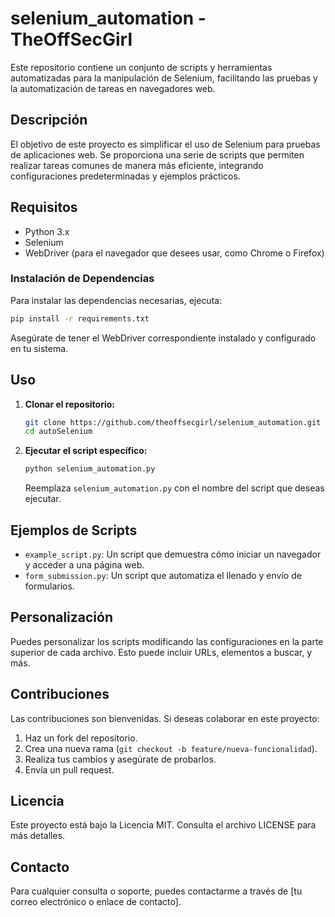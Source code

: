 # selenium_automation - TheOffSecGirl

Este repositorio contiene un conjunto de scripts y herramientas automatizadas para la manipulación de Selenium, facilitando las pruebas y la automatización de tareas en navegadores web.

## Descripción

El objetivo de este proyecto es simplificar el uso de Selenium para pruebas de aplicaciones web. Se proporciona una serie de scripts que permiten realizar tareas comunes de manera más eficiente, integrando configuraciones predeterminadas y ejemplos prácticos.

## Requisitos

- Python 3.x
- Selenium
- WebDriver (para el navegador que desees usar, como Chrome o Firefox)

### Instalación de Dependencias

Para instalar las dependencias necesarias, ejecuta:

```bash
pip install -r requirements.txt
```

Asegúrate de tener el WebDriver correspondiente instalado y configurado en tu sistema.

## Uso

1. **Clonar el repositorio:**

   ```bash
   git clone https://github.com/theoffsecgirl/selenium_automation.git
   cd autoSelenium
   ```

2. **Ejecutar el script específico:**

   ```bash
   python selenium_automation.py
   ```

   Reemplaza `selenium_automation.py` con el nombre del script que deseas ejecutar.

## Ejemplos de Scripts

- `example_script.py`: Un script que demuestra cómo iniciar un navegador y acceder a una página web.
- `form_submission.py`: Un script que automatiza el llenado y envío de formularios.

## Personalización

Puedes personalizar los scripts modificando las configuraciones en la parte superior de cada archivo. Esto puede incluir URLs, elementos a buscar, y más.

## Contribuciones

Las contribuciones son bienvenidas. Si deseas colaborar en este proyecto:

1. Haz un fork del repositorio.
2. Crea una nueva rama (`git checkout -b feature/nueva-funcionalidad`).
3. Realiza tus cambios y asegúrate de probarlos.
4. Envía un pull request.

## Licencia

Este proyecto está bajo la Licencia MIT. Consulta el archivo LICENSE para más detalles.

## Contacto

Para cualquier consulta o soporte, puedes contactarme a través de [tu correo electrónico o enlace de contacto].
